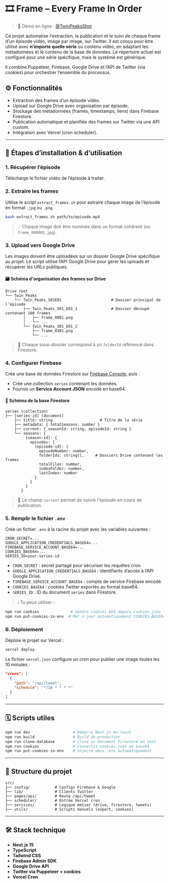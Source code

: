 # 🎞️ Frame – Every Frame In Order

> 🧪 Démo en ligne : [@TwinPeaksShot](https://x.com/TwinPeaksShot)

Ce projet automatise l'extraction, la publication et le suivi de chaque frame d'un épisode vidéo, image par image, sur Twitter. Il est conçu pour être utilisé avec **n'importe quelle série** ou contenu vidéo, en adaptant les métadonnées et le contenu de la base de données. Le répertoire actuel est configuré pour une série spécifique, mais le système est générique.

Il combine Puppeteer, Firebase, Google Drive et l’API de Twitter (via cookies) pour orchestrer l’ensemble du processus.

## ⚙️ Fonctionnalités

* Extraction des frames d’un épisode vidéo.
* Upload sur Google Drive avec organisation par épisode.
* Stockage des métadonnées (frames, timestamps, liens) dans Firebase Firestore.
* Publication automatique et planifiée des frames sur Twitter via une API custom.
* Intégration avec Vercel (cron scheduler).

---

## 🚀 Étapes d’installation & d’utilisation

### 1. Récupérer l’épisode

Télécharge le fichier vidéo de l’épisode à traiter.

### 2. Extraire les frames

Utilise le script `extract_frames.sh` pour extraire chaque image de l’épisode en format `.jpg` ou `.png`.

```bash
bash extract_frames.sh path/to/episode.mp4
```

> 💡 Chaque image doit être nommée dans un format cohérent (ex: `frame_000001.jpg`).

### 3. Upload vers Google Drive

Les images doivent être uploadées sur un dossier Google Drive spécifique au projet. Le script utilise l’API Google Drive pour gérer les uploads et récupérer les URLs publiques.

#### 🗃️ Schéma d'organisation des frames sur Drive

```
Drive root
└── Twin Peaks
    └── Twin_Peaks_S01E01                      # Dossier principal de l’épisode
        ├── Twin_Peaks_S01_E01_1               # Dossier découpé contenant 100 frames
        │   ├── frame_0001.png
        │   └── ...
        └── Twin_Peaks_S01_E01_2
            ├── frame_0101.png
            └── ...
```

> 📂 Chaque sous-dossier correspond à un `folderId` référencé dans Firestore.

### 4. Configurer Firebase

Crée une base de données Firestore sur [Firebase Console](https://console.firebase.google.com/), puis :

* Crée une collection `series` contenant les données.
* Fournis un **Service Account JSON** encodé en base64.

#### 📁 Schéma de la base Firestore

```
series (collection)
├── [series-id] (document)
    ├── title: string                     # Titre de la série
    ├── metadata: { totalSeasons: number }
    ├── current: { seasonId: string, episodeId: string }
    └── seasons: {
         [season-id]: {
           episodes: {
             [episode-id]: {
               episodeNumber: number,
               folderIds: string[],     # Dossiers Drive contenant les frames
               totalFiles: number,
               indexFolder: number,
               lastIndex: number
             }
           }
         }
       }
```

> 🔹 Le champ `current` permet de suivre l'épisode en cours de publication.

### 5. Remplir le fichier `.env`

Crée un fichier `.env` à la racine du projet avec les variables suivantes :

```env
CRON_SECRET=...
GOOGLE_APPLICATION_CREDENTIALS_BASE64=...
FIREBASE_SERVICE_ACCOUNT_BASE64=...
COOKIES_BASE64=...
SERIES_ID=your-series-id
```

* `CRON_SECRET` : secret partagé pour sécuriser les requêtes cron.
* `GOOGLE_APPLICATION_CREDENTIALS_BASE64` : identifiants d’accès à l’API Google Drive.
* `FIREBASE_SERVICE_ACCOUNT_BASE64` : compte de service Firebase encodé.
* `COOKIES_BASE64` : cookies Twitter exportés au format base64.
* `SERIES_ID` : ID du document `series` dans Firestore.

> ℹ️ Tu peux utiliser :

```bash
npm run cookies              # Génère cookies.b64 depuis cookies.json
npm run put-cookies-in-env  # Met à jour automatiquement COOKIES_BASE64 dans le .env
```

### 6. Déploiement

Déploie le projet sur Vercel :

```bash
vercel deploy
```

Le fichier `vercel.json` configure un cron pour publier une image toutes les 10 minutes :

```json
"crons": [
  {
    "path": "/api/tweet",
    "schedule": "*/10 * * * *"
  }
]
```

---

## 🗓️ Scripts utiles

```bash
npm run dev                   # Démarre Next.js en local
npm run build                 # Build de production
npm run clone-database        # Clone un document Firestore en test
npm run cookies               # Convertit cookies.json en base64
npm run put-cookies-in-env    # Injecte dans .env automatiquement
```

---

## 📁 Structure du projet

```
src/
├── config/           # Configs Firebase & Google
├── lib/              # Clients Twitter
├── pages/api/        # Route /api/tweet
├── scheduler/        # Entrée Vercel cron
├── services/         # Logique metier (drive, firestore, tweets)
├── utils/            # Scripts manuels (export, cookies)
```

---

## 🛠️ Stack technique

* **Next.js 15**
* **TypeScript**
* **Tailwind CSS**
* **Firebase Admin SDK**
* **Google Drive API**
* **Twitter via Puppeteer + cookies**
* **Vercel Cron**